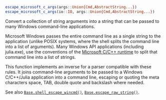 ```julia
escape_microsoft_c_args(args::Union{Cmd,AbstractString...})
escape_microsoft_c_args(io::IO, args::Union{Cmd,AbstractString...})
```

Convert a collection of string arguments into a string that can be passed to many Windows command-line applications.

Microsoft Windows passes the entire command line as a single string to the application (unlike POSIX systems, where the shell splits the command line into a list of arguments). Many Windows API applications (including julia.exe), use the conventions of the [Microsoft C/C++ runtime](https://docs.microsoft.com/en-us/cpp/c-language/parsing-c-command-line-arguments) to split that command line into a list of strings.

This function implements an inverse for a parser compatible with these rules. It joins command-line arguments to be passed to a Windows C/C++/Julia application into a command line, escaping or quoting the meta characters space, TAB, double quote and backslash where needed.

See also [`Base.shell_escape_wincmd()`](@ref), [`Base.escape_raw_string()`](@ref).

